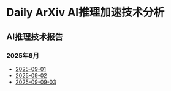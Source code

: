 ﻿# Daily ArXiv AI推理加速技术分析

## AI推理技术报告

### 2025年9月

<!-- REPORTS_START_2025_09 -->
- [2025-09-01](2025-09/09-01/ai_inference_report_20250904_103049.md)
- [2025-09-02](2025-09/09-02/ai_inference_report_20250905_185045.md)
- [2025-09-09-03](2025-09/09-03/ai_inference_report_20250905_185045.md)

<!-- REPORTS_END_2025_09 -->

